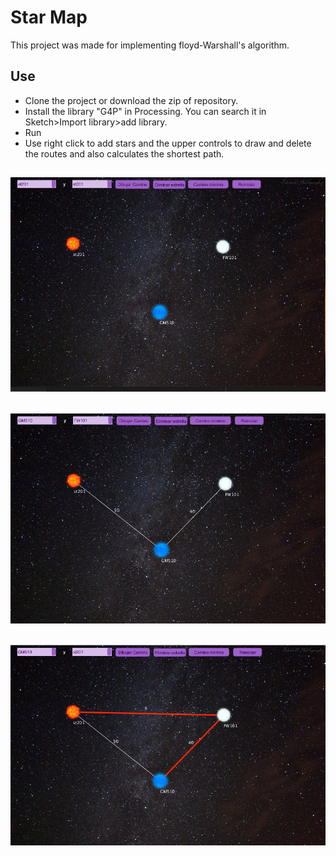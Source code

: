 # Star Map
This project was made for implementing floyd-Warshall's algorithm.
## Use
* Clone the project or download the zip of repository.
* Install the library "G4P" in Processing. You can search it in Sketch>Import library>add library.
* Run
* Use right click to add stars and the upper controls to draw and delete the routes and also calculates the shortest path.
## ![stars](screen/sc1.PNG)
## ![stars](screen/sc2.PNG)
## ![stars](screen/sc3.PNG)
    